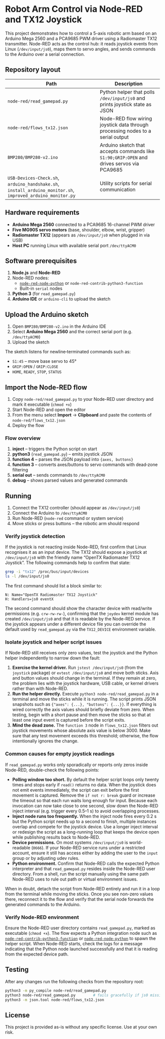 # Robot Arm Control via Node-RED and TX12 Joystick

This project demonstrates how to control a 5-axis robotic arm based on an Arduino Mega 2560 and a PCA9685 PWM driver using a Radiomaster TX12 transmitter. Node-RED acts as the control hub: it reads joystick events from Linux (`/dev/input/js0`), maps them to servo angles, and sends commands to the Arduino over a serial connection.

## Repository layout

| Path | Description |
| ---- | ----------- |
| `node-red/read_gamepad.py` | Python helper that polls `/dev/input/js0` and prints joystick state as JSON |
| `node-red/flows_tx12.json` | Node-RED flow wiring joystick data through processing nodes to a serial output |
| `BMP280/BMP280-v2.ino` | Arduino sketch that accepts commands like `S1:90;GRIP:OPEN` and drives servos via PCA9685 |
| `USB-Devices-Check.sh`, `arduino_handshake.sh`, `install_arduino_monitor.sh`, `improved_arduino_monitor.py` | Utility scripts for serial communication |

## Hardware requirements

- **Arduino Mega 2560** connected to a PCA9685 16-channel PWM driver
- **Five MG90S servo motors** (base, shoulder, elbow, wrist, gripper)
- **Radiomaster TX12** (appears as `/dev/input/js0` when plugged in via USB)
- **Host PC** running Linux with available serial port `/dev/ttyACM0`

## Software prerequisites

1. **Node.js** and **Node-RED**
2. Node-RED nodes:
   - [`node-red-node-python`](https://flows.nodered.org/node/node-red-node-python) or `node-red-contrib-python3-function`
   - Built-in `serial` nodes
3. **Python 3** (for `read_gamepad.py`)
4. **Arduino IDE** or `arduino-cli` to upload the sketch

## Upload the Arduino sketch

1. Open `BMP280/BMP280-v2.ino` in the Arduino IDE
2. Select **Arduino Mega 2560** and the correct serial port (e.g. `/dev/ttyACM0`)
3. Upload the sketch

The sketch listens for newline‑terminated commands such as:

- `S1:45` – move base servo to 45°
- `GRIP:OPEN` / `GRIP:CLOSE`
- `HOME`, `READY`, `STOP`, `STATUS`

## Import the Node-RED flow

1. Copy `node-red/read_gamepad.py` to your Node-RED user directory and mark it executable (`chmod +x`)
2. Start Node-RED and open the editor
3. From the menu select **Import** → **Clipboard** and paste the contents of `node-red/flows_tx12.json`
4. Deploy the flow

### Flow overview

1. **inject** – triggers the Python script on start
2. **python3** (`read_gamepad.py`) – emits joystick JSON
3. **function 4** – parses the JSON payload into `{axes, buttons}`
4. **function 3** – converts axes/buttons to servo commands with dead‑zone filtering
5. **serial out** – sends commands to `/dev/ttyACM0`
6. **debug** – shows parsed values and generated commands

## Running

1. Connect the TX12 controller (should appear as `/dev/input/js0`)
2. Connect the Arduino to `/dev/ttyACM0`
3. Run Node-RED (`node-red` command or system service)
4. Move sticks or press buttons – the robotic arm should respond

### Verify joystick detection

If the joystick is not reacting inside Node-RED, first confirm that Linux
recognises it as an input device. The TX12 should expose a joystick at
`/dev/input/js0` with the friendly name “OpenTX Radiomaster TX12
Joystick”. The following commands help to confirm that state:

```bash
grep -i "tx12" /proc/bus/input/devices
ls -l /dev/input/js0
```

The first command should list a block similar to:

```
N: Name="OpenTX Radiomaster TX12 Joystick"
H: Handlers=js0 eventX
```

The second command should show the character device with read/write
permissions (e.g. `crw-rw-rw-`), confirming that the `joydev` kernel
module has created `/dev/input/js0` and that it is readable by the
Node-RED service. If the joystick appears under a different device file
you can override the default used by `read_gamepad.py` via the
`TX12_DEVICE` environment variable.

### Isolate joystick and helper script issues

If Node-RED still receives only zero values, test the joystick and the
Python helper independently to narrow down the fault:

1. **Exercise the kernel driver.** Run `jstest /dev/input/js0` (from the
   `joystick` package) or `evtest /dev/input/js0` and move both sticks.
   Axis and button values should change in the terminal. If they remain
   at zero, the problem lies with the joystick hardware, USB cable, or
   kernel drivers rather than with Node-RED.
2. **Run the helper directly.** Execute `python3 node-red/read_gamepad.py`
   in a terminal and move the sticks while it is running. The script
   prints JSON snapshots such as `{"axes": {...}, "buttons": {...}}`.
   If everything is wired correctly the axis values should briefly
   deviate from zero. When testing, begin with a short pause and then
   move the sticks so that at least one input event is captured before
   the script exits.
3. **Mind the dead zone.** The `function 3` node in `flows_tx12.json`
   filters out joystick movements whose absolute axis value is below
   3000. Make sure that any test movement exceeds this threshold;
   otherwise, the flow intentionally ignores the change.

### Common causes for empty joystick readings

If `read_gamepad.py` works only sporadically or reports only zeros
inside Node-RED, double-check the following points:

- **Polling window too short.** By default the helper script loops only
  twenty times and stops early if `read()` returns no data. When the
  joystick does not emit events immediately, the script can exit before
  the first movement is captured. Remove the `if not r: break` guard or
  increase the timeout so that each run waits long enough for input.
  Because each invocation can now take close to one second, slow down
  the Node-RED inject interval (e.g. trigger every 0.5–1 s) to avoid
  overlapping processes.
- **Inject node runs too frequently.** When the inject node fires every
  0.2 s but the Python script needs up to a second to finish, multiple
  instances overlap and compete for the joystick device. Use a longer
  inject interval or redesign the script as a long-running loop that
  keeps the device open while publishing results back to Node-RED.
- **Device permissions.** On most systems `/dev/input/js0` is
  world-readable (`0666`). If your Node-RED service runs under a
  restricted account, ensure it still has access either by adding the
  user to the `input` group or by adjusting udev rules.
- **Python environment.** Confirm that Node-RED calls the expected
  Python interpreter and that `read_gamepad.py` resides inside the
  Node-RED user directory. From a shell, run the script manually using
  the same path Node-RED uses to rule out path or virtual environment
  issues.

When in doubt, detach the script from Node-RED entirely and run it in a
loop from the terminal while moving the sticks. Once you see non-zero
values there, reconnect it to the flow and verify that the serial node
forwards the generated commands to the Arduino.

### Verify Node-RED environment

Ensure the Node-RED user directory contains `read_gamepad.py`, marked as
executable (`chmod +x`). The flow expects a Python integration node such
as [`node-red-contrib-python3-function`](https://flows.nodered.org/node/node-red-contrib-python3-function)
or [`node-red-node-python`](https://flows.nodered.org/node/node-red-node-python)
to spawn the helper script. When Node-RED starts, check the logs for a
message indicating that the Python node launched successfully and that it
is reading from the expected device path.

## Testing

After any changes run the following checks from the repository root:

```bash
python3 -m py_compile node-red/read_gamepad.py
python3 node-red/read_gamepad.py        # fails gracefully if js0 missing
python3 -m json.tool node-red/flows_tx12.json
```

## License

This project is provided as-is without any specific license. Use at your own risk.

